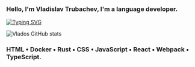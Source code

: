 ### Hello, I'm Vladislav Trubachev, I'm a language developer.
[![Typing SVG](https://readme-typing-svg.herokuapp.com?color=%2336BCF7&lines=Rust+React+TypeScript)](https://git.io/typing-svg)


<!-- ![Vlados GitHub stats](https://github-readme-stats.vercel.app/api?username=Vladosdeadly&show_icons=true&theme=radical&hide=contribs,prs) -->


![Vlados GitHub stats](https://github-readme-stats.vercel.app/api?username=Vladosdeadly&show_icons=true&theme=radical&count_private=true)

### HTML • Docker • Rust • CSS • JavaScript • React • Webpack • TypeScript.


<!--
**Vladosdeadly/Vladosdeadly** is a ✨ _special_ ✨ repository because its `README.md` (this file) appears on your GitHub profile.

Here are some ideas to get you started:

- 🔭 I’m currently working on ...
- 🌱 I’m currently learning ...
- 👯 I’m looking to collaborate on ...
- 🤔 I’m looking for help with ...
- 💬 Ask me about ...
- 📫 How to reach me: ...
- 😄 Pronouns: ...
- ⚡ Fun fact: ...
-->
